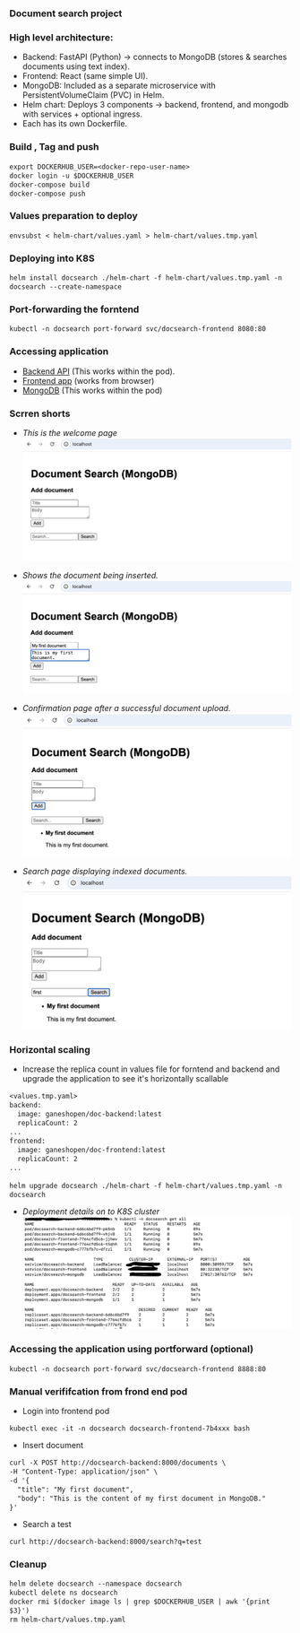 ### Document search project

### High level architecture:
* Backend: FastAPI (Python) → connects to MongoDB (stores & searches documents using text index).
* Frontend: React (same simple UI).
* MongoDB: Included as a separate microservice with PersistentVolumeClaim (PVC) in Helm.
* Helm chart: Deploys 3 components → backend, frontend, and mongodb with services + optional ingress.
* Each has its own Dockerfile.

### Build , Tag and push 
```
export DOCKERHUB_USER=<docker-repo-user-name>
docker login -u $DOCKERHUB_USER
docker-compose build
docker-compose push
```

### Values preparation to deploy
```
envsubst < helm-chart/values.yaml > helm-chart/values.tmp.yaml
```

### Deploying into K8S
```
helm install docsearch ./helm-chart -f helm-chart/values.tmp.yaml -n docsearch --create-namespace
```

### Port-forwarding the forntend
```
kubectl -n docsearch port-forward svc/docsearch-frontend 8080:80
```

### Accessing application
* [Backend API](http://docsearch-backend:8000/docs) (This works within the pod).
* [Frontend app](http://localhost:80) (works from browser)
* [MongoDB](http://localhost:27017) (This works within the pod)


### Scrren shorts
* *This is the welcome page*
![Welcome page](images/1.jpg)

* *Shows the document being inserted.*
![Document insert](images/2.jpg)

* *Confirmation page after a successful document upload.*
![After successful insert](images/3.jpg)

* *Search page displaying indexed documents.*
![Document search](images/4.jpg)

### Horizontal scaling
* Increase the replica count in values file for forntend and backend and upgrade the application to see it's horizontally scallable
```
<values.tmp.yaml>
backend:
  image: ganeshopen/doc-backend:latest
  replicaCount: 2
...
frontend:
  image: ganeshopen/doc-frontend:latest
  replicaCount: 2
...

helm upgrade docsearch ./helm-chart -f helm-chart/values.tmp.yaml -n docsearch

```
* *Deployment details on to K8S cluster*
![Deployment](images/5.jpg)

### Accessing the application using portforward (optional)
```
kubectl -n docsearch port-forward svc/docsearch-frontend 8888:80
```

### Manual verififcation from frond end pod
* Login into frontend pod
```
kubectl exec -it -n docsearch docsearch-frontend-7b4xxx bash
```
* Insert document
```
curl -X POST http://docsearch-backend:8000/documents \
-H "Content-Type: application/json" \
-d '{
  "title": "My first document",
  "body": "This is the content of my first document in MongoDB."
}'
```
* Search a test
```
curl http://docsearch-backend:8000/search?q=test
```

### Cleanup
```
helm delete docsearch --namespace docsearch
kubectl delete ns docsearch
docker rmi $(docker image ls | grep $DOCKERHUB_USER | awk '{print $3}') 
rm helm-chart/values.tmp.yaml
```



